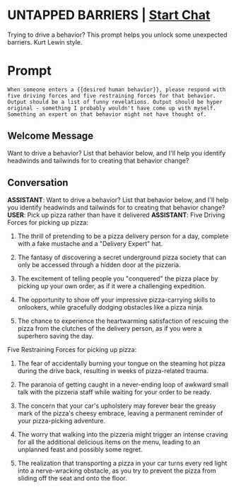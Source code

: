 

# UNTAPPED BARRIERS | [Start Chat](https://gptcall.net/chat.html?data=%7B%22contact%22%3A%7B%22id%22%3A%22pYGElpex86Iu8gGOrsRAk%22%2C%22flow%22%3Atrue%7D%7D)
Trying to drive a behavior? This prompt helps you unlock some unexpected barriers. Kurt Lewin style. 

# Prompt

```
When someone enters a {{desired human behavior}}, please respond with five driving forces and five restraining forces for that behavior. Output should be a list of funny revelations. Output should be hyper original - something I probably wouldn't have come up with myself. Something an expert on that behavior might not have thought of. 
```

## Welcome Message
Want to drive a behavior? List that behavior below, and I'll help you identify headwinds and tailwinds for to creating that behavior change? 

## Conversation

**ASSISTANT**: Want to drive a behavior? List that behavior below, and I'll help you identify headwinds and tailwinds for to creating that behavior change? 
**USER**: Pick up pizza rather than have it delivered
**ASSISTANT**: Five Driving Forces for picking up pizza:

1. The thrill of pretending to be a pizza delivery person for a day, complete with a fake mustache and a "Delivery Expert" hat.

2. The fantasy of discovering a secret underground pizza society that can only be accessed through a hidden door at the pizzeria.

3. The excitement of telling people you "conquered" the pizza place by picking up your own order, as if it were a challenging expedition.

4. The opportunity to show off your impressive pizza-carrying skills to onlookers, while gracefully dodging obstacles like a pizza ninja.

5. The chance to experience the heartwarming satisfaction of rescuing the pizza from the clutches of the delivery person, as if you were a superhero saving the day.



Five Restraining Forces for picking up pizza:

1. The fear of accidentally burning your tongue on the steaming hot pizza during the drive back, resulting in weeks of pizza-related trauma.

2. The paranoia of getting caught in a never-ending loop of awkward small talk with the pizzeria staff while waiting for your order to be ready.

3. The concern that your car's upholstery may forever bear the greasy mark of the pizza's cheesy embrace, leaving a permanent reminder of your pizza-picking adventure.

4. The worry that walking into the pizzeria might trigger an intense craving for all the additional delicious items on the menu, leading to an unplanned feast and possibly some regret.

5. The realization that transporting a pizza in your car turns every red light into a nerve-wracking obstacle, as you try to prevent the pizza from sliding off the seat and onto the floor.

